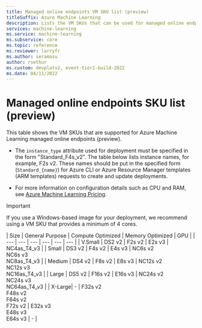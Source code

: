 ```yaml
---
title: Managed online endpoints VM SKU list (preview)
titleSuffix: Azure Machine Learning
description: Lists the VM SKUs that can be used for managed online endpoints (preview) in Azure Machine Learning.
services: machine-learning
ms.service: machine-learning
ms.subservice: core
ms.topic: reference
ms.reviewer: larryfr
ms.author: seramasu
author: rsethur
ms.custom: devplatv2, event-tier1-build-2022
ms.date: 04/11/2022
---
```


# Managed online endpoints SKU list (preview)



This table shows the VM SKUs that are supported for Azure Machine Learning managed online endpoints (preview).

* The `instance_type` attribute used for deployment must be specified in the form "Standard_F4s_v2". The table below lists instance names, for example, F2s v2. These names should be put in the specified form (`Standard_{name}`) for Azure CLI or Azure Resource Manager templates (ARM templates) requests to create and update deployments. 

* For more information on configuration details such as CPU and RAM, see [Azure Machine Learning Pricing](https://azure.microsoft.com/pricing/details/machine-learning/).

> [!IMPORTANT]
> If you use a Windows-based image for your deployment, we recommend using a VM SKU that provides a minimum of 4 cores.

| Size | General Purpose | Compute Optimized | Memory Optimized | GPU |
| --- | --- | --- | --- | --- | --- | 
| V.Small | DS2 v2 | F2s v2 | E2s v3 | NC4as_T4_v3 |
| Small | DS3 v2 | F4s v2 |  E4s v3 | NC6s v2 <br/> NC6s v3 <br/> NC8as_T4_v3 |
| Medium | DS4 v2 | F8s v2 | E8s v3 | NC12s v2 <br/> NC12s v3 <br/> NC16as_T4_v3 |
| Large | DS5 v2 | F16s v2 | E16s v3 | NC24s v2 <br/> NC24s v3 <br/> NC64as_T4_v3 |
| X-Large| - | F32s v2 <br/> F48s v2 <br/> F64s v2 <br/> F72s v2 | E32s v3 <br/> E48s v3 <br/> E64s v3 | - |
